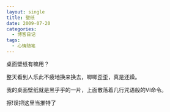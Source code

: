 ```yaml
---
layout: single
title: 壁纸
date: 2009-07-20
categories:
  - 博客日记
tags:
  - 心情随笔
---
```


桌面壁纸有嘛用？

整天看到人乐此不疲地换来换去，唧唧歪歪，真是还躁。

我的桌面壁纸就是黑乎乎的一片，上面散落着几行咒语般的VI命令。

擦!误把这里当推特了
